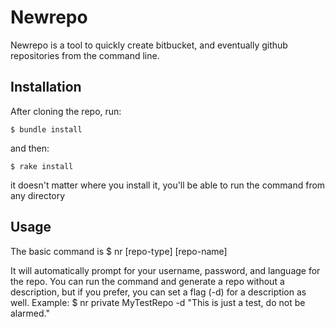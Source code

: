 # Newrepo

Newrepo is a tool to quickly create bitbucket, and eventually github repositories from the command line.

## Installation

After cloning the repo, run:

    $ bundle install

and then:

    $ rake install

it doesn't matter where you install it, you'll be able to run the command from any directory

## Usage

The basic command is
  $ nr [repo-type] [repo-name]

It will automatically prompt for your username, password, and language for the repo.
You can run the command and generate a repo without a description, but if you prefer, you can set a flag (-d) for a description as well.
Example:
  $ nr private MyTestRepo -d "This is just a test, do not be alarmed."
